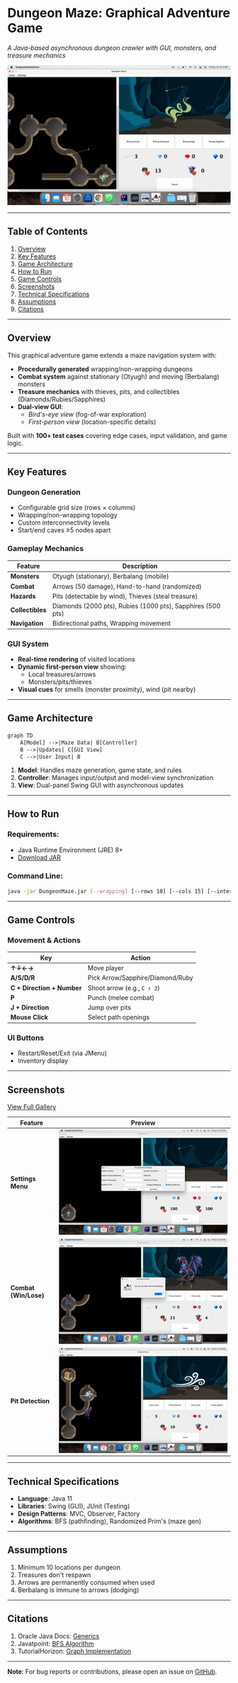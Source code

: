 # **Dungeon Maze: Graphical Adventure Game**
*A Java-based asynchronous dungeon crawler with GUI, monsters, and treasure mechanics*

![Gameplay Screenshot](https://github.com/anizmo/DisplayOnly/blob/main/screens/6.%20Scroll.png?raw=true)

---

## **Table of Contents**
1. [Overview](#overview)
2. [Key Features](#key-features)
3. [Game Architecture](#game-architecture)
4. [How to Run](#how-to-run)
5. [Game Controls](#game-controls)
6. [Screenshots](#screenshots)
7. [Technical Specifications](#technical-specifications)
8. [Assumptions](#assumptions)
9. [Citations](#citations)

---

## **Overview**
This graphical adventure game extends a maze navigation system with:
- **Procedurally generated** wrapping/non-wrapping dungeons
- **Combat system** against stationary (Otyugh) and moving (Berbalang) monsters
- **Treasure mechanics** with thieves, pits, and collectibles (Diamonds/Rubies/Sapphires)
- **Dual-view GUI**:
  - *Bird's-eye view* (fog-of-war exploration)
  - *First-person view* (location-specific details)

Built with **100+ test cases** covering edge cases, input validation, and game logic.

---

## **Key Features**

### **Dungeon Generation**
- Configurable grid size (rows × columns)
- Wrapping/non-wrapping topology
- Custom interconnectivity levels
- Start/end caves ≥5 nodes apart

### **Gameplay Mechanics**
| Feature | Description |
|---------|-------------|
| **Monsters** | Otyugh (stationary), Berbalang (mobile) |
| **Combat** | Arrows (50 damage), Hand-to-hand (randomized) |
| **Hazards** | Pits (detectable by wind), Thieves (steal treasure) |
| **Collectibles** | Diamonds (2000 pts), Rubies (1000 pts), Sapphires (500 pts) |
| **Navigation** | Bidirectional paths, Wrapping movement |

### **GUI System**
- **Real-time rendering** of visited locations
- **Dynamic first-person view** showing:
  - Local treasures/arrows
  - Monsters/pits/thieves
- **Visual cues** for smells (monster proximity), wind (pit nearby)

---

## **Game Architecture**
```mermaid
graph TD
    A[Model] -->|Maze Data| B[Controller]
    B -->|Updates| C[GUI View]
    C -->|User Input| B
```

1. **Model**: Handles maze generation, game state, and rules
2. **Controller**: Manages input/output and model-view synchronization
3. **View**: Dual-panel Swing GUI with asynchronous updates

---

## **How to Run**
### Requirements:
- Java Runtime Environment (JRE) 8+
- [Download JAR](https://github.com/anizmo/JavaSwingDungeonGame/releases)

### Command Line:
```bash
java -jar DungeonMaze.jar [--wrapping] [--rows 10] [--cols 15] [--interconnectivity 2]
```

---

## **Game Controls**

### **Movement & Actions**
| Key | Action |
|-----|--------|
| **↑↓←→** | Move player |
| **A/S/D/R** | Pick Arrow/Sapphire/Diamond/Ruby |
| **C + Direction + Number** | Shoot arrow (e.g., `C ↑ 2`) |
| **P** | Punch (melee combat) |
| **J + Direction** | Jump over pits |
| **Mouse Click** | Select path openings |

### **UI Buttons**
- Restart/Reset/Exit (via JMenu)
- Inventory display

---

## **Screenshots**
[View Full Gallery](https://drive.google.com/drive/folders/1sACwgV-bSZJznlF54CpduCG4OHva_VhZ)

| Feature | Preview |
|---------|---------|
| **Settings Menu** | ![Settings](https://github.com/anizmo/DisplayOnly/blob/main/screens/1.%20GameSettings.png?raw=true) |
| **Combat (Win/Lose)** | ![Combat](https://github.com/anizmo/DisplayOnly/blob/main/screens/14.%20PlayerWonBattle.png?raw=true) |
| **Pit Detection** | ![Pit](https://github.com/anizmo/DisplayOnly/blob/main/screens/7.%20WindNearPit.png?raw=true) |

---

## **Technical Specifications**
- **Language**: Java 11
- **Libraries**: Swing (GUI), JUnit (Testing)
- **Design Patterns**: MVC, Observer, Factory
- **Algorithms**: BFS (pathfinding), Randomized Prim's (maze gen)

---

## **Assumptions**
1. Minimum 10 locations per dungeon
2. Treasures don't respawn
3. Arrows are permanently consumed when used
4. Berbalang is immune to arrows (dodging)

---

## **Citations**
1. Oracle Java Docs: [Generics](https://docs.oracle.com/javase/tutorial/java/generics/subtyping.html)
2. Javatpoint: [BFS Algorithm](https://www.javatpoint.com/bfs-algorithm-in-java)
3. TutorialHorizon: [Graph Implementation](https://algorithms.tutorialhorizon.com/graph-implementation-adjacency-list-better-set-2/)

---

**Note**: For bug reports or contributions, please open an issue on [GitHub](your_repo_link).
